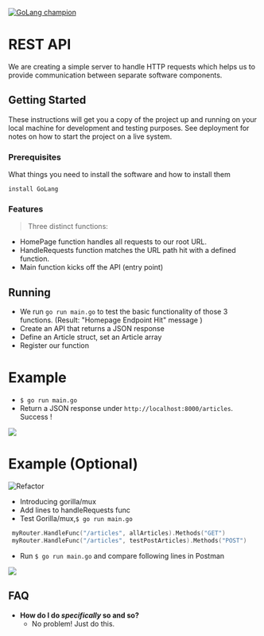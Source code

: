 <a href="https://github.com/monkrus"><img src="https://monosnap.com/image/eZ55PfNkXdQo1BVlO26Dvl2mHlSkkR" title="GoLang champion" alt="GoLang champion"></a>

# REST API 
We are creating a simple server to handle HTTP requests which helps us to provide communication between separate software components.

## Getting Started
These instructions will get you a copy of the project up and running on your local machine for development and testing purposes. See deployment for notes on how to start the project on a live system.

### Prerequisites
What things you need to install the software and how to install them
```
install GoLang
```

### Features
> Three distinct functions:

- HomePage function handles all requests to our root URL. 
- HandleRequests function  matches the URL path hit with a defined function. 
- Main function kicks off the API (entry point)

## Running

- We run `go run main.go` to test the basic functionality of those 3 functions. (Result: "Homepage Endpoint Hit" message )
- Create an API that returns a JSON response 
- Define an Article struct, set an Article array
- Register our function

# Example
- `$ go run main.go`  
- Return a JSON response under `http://localhost:8000/articles`. Success !
<img src="https://monosnap.com/image/j2YVHoLcSMRNLpejkWfcvJ88qQ4za9">

# Example (Optional)
![Refactor](recordgif.gif)
- Introducing gorilla/mux
- Add lines to handleRequests func
- Test Gorilla/mux,`$ go run main.go`
```go 
 myRouter.HandleFunc("/articles", allArticles).Methods("GET")
 myRouter.HandleFunc("/articles", testPostArticles).Methods("POST")
``` 
- Run `$ go run main.go` and compare following lines in Postman
 
 <img src="https://monosnap.com/image/Po8V4upwAgdt7AIEAoQLCjQidMB3pM">
 
## FAQ 

- **How do I do *specifically* so and so?** 
    - No problem! Just do this.
 



